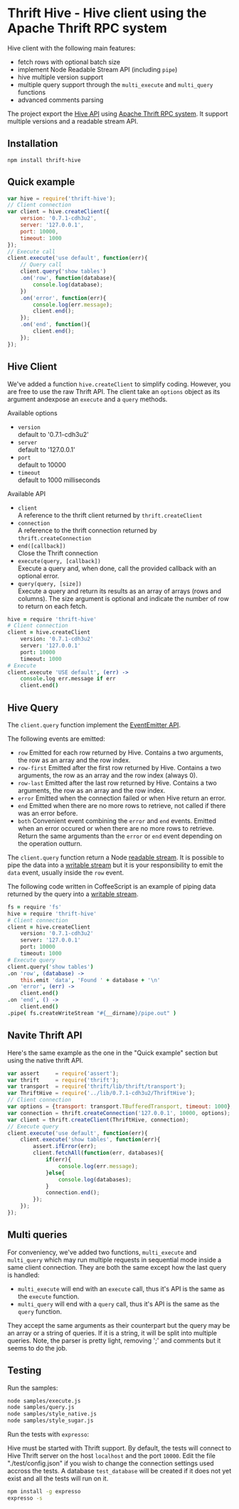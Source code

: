 # Thrift Hive - Hive client using the Apache Thrift RPC system

Hive client with the following main features:
- fetch rows with optional batch size
- implement Node Readable Stream API (including `pipe`)
- hive multiple version support
- multiple query support through the `multi_execute` and `multi_query` functions
- advanced comments parsing

The project export the [Hive API][1] using [Apache Thrift RPC system][2]. It 
support multiple versions and a readable stream API.

## Installation

```
npm install thrift-hive
```

## Quick example

```javascript
var hive = require('thrift-hive');
// Client connection
var client = hive.createClient({
    version: '0.7.1-cdh3u2',
    server: '127.0.0.1',
    port: 10000,
    timeout: 1000
});
// Execute call
client.execute('use default', function(err){
    // Query call
    client.query('show tables')
    .on('row', function(database){
        console.log(database);
    })
    .on('error', function(err){
        console.log(err.message);
        client.end();
    });
    .on('end', function(){
        client.end();
    });
});
```

## Hive Client

We've added a function `hive.createClient` to simplify coding. However, you 
are free to use the raw Thrift API. The client take an `options` object as its 
argument andexpose an `execute` and a `query` methods.

Available options

-   `version`   
    default to '0.7.1-cdh3u2'
-   `server`   
    default to '127.0.0.1'
-   `port`   
    default to 10000
-   `timeout`   
    default to 1000 milliseconds

Available API

-   `client`   
    A reference to the thrift client returned by `thrift.createClient`
-   `connection`   
    A reference to the thrift connection returned by `thrift.createConnection`
-   `end([callback])`   
    Close the Thrift connection
-   `execute(query, [callback])`   
    Execute a query and, when done, call the provided callback with an optional 
    error.
-   `query(query, [size])`   
    Execute a query and return its results as an array of arrays (rows and 
    columns). The size argument is optional and indicate the number of row to 
    return on each fetch.

```coffeescript
hive = require 'thrift-hive'
# Client connection
client = hive.createClient
    version: '0.7.1-cdh3u2'
    server: '127.0.0.1'
    port: 10000
    timeout: 1000
# Execute
client.execute 'USE default', (err) ->
    console.log err.message if err
    client.end()
```

## Hive Query

The `client.query` function implement the [EventEmitter API][3].

The following events are emitted:

-   `row`
    Emitted for each row returned by Hive. Contains a two arguments, the row
    as an array and the row index.
-   `row-first`
    Emitted after the first row returned by Hive. Contains a two arguments, 
    the row as an array and the row index (always 0).
-   `row-last`
    Emitted after the last row returned by Hive. Contains a two arguments, 
    the row as an array and the row index.
-   `error`
    Emitted when the connection failed or when Hive return an error.
-   `end`
    Emitted when there are no more rows to retrieve, not called if there was
    an error before.
-   `both`
    Convenient event combining the `error` and `end` events. Emitted when an
    error occured or when there are no more rows to retrieve. Return the same 
    arguments than the `error` or `end` event depending on the operation 
    outturn.

The `client.query` function return a Node [readable stream][4]. It is possible to 
pipe the data into a [writable stream][5] but it is your responsibility to emit
the `data` event, usually inside the `row` event.

The following code written in CoffeeScript is an example of piping data returned by the query into a [writable stream][5].

```coffeescript
fs = require 'fs'
hive = require 'thrift-hive'
# Client connection
client = hive.createClient
    version: '0.7.1-cdh3u2'
    server: '127.0.0.1'
    port: 10000
    timeout: 1000
# Execute query
client.query('show tables')
.on 'row', (database) ->
    this.emit 'data', 'Found ' + database + '\n'
.on 'error', (err) ->
    client.end()
.on 'end', () ->
    client.end()
.pipe( fs.createWriteStream "#{__dirname}/pipe.out" )
```

## Navite Thrift API

Here's the same example as the one in the "Quick example" section but using the 
native thrift API.

```javascript
var assert     = require('assert');
var thrift     = require('thrift');
var transport  = require('thrift/lib/thrift/transport');
var ThriftHive = require('../lib/0.7.1-cdh3u2/ThriftHive');
// Client connection
var options = {transport: transport.TBufferedTransport, timeout: 1000};
var connection = thrift.createConnection('127.0.0.1', 10000, options);
var client = thrift.createClient(ThriftHive, connection);
// Execute query
client.execute('use default', function(err){
    client.execute('show tables', function(err){
        assert.ifError(err);
        client.fetchAll(function(err, databases){
            if(err){
                console.log(err.message);
            }else{
                console.log(databases);
            }
            connection.end();
        });
    });
});
```

## Multi queries

For conveniency, we've added two functions, `multi_execute` and `multi_query` which
may run multiple requests in sequential mode inside a same client connection. They 
are both the same except how the last query is handled:

-   `multi_execute` will end with an `execute` call, thus it's API is the same 
    as the `execute` function.
-   `multi_query` will end with a `query` call, thus it's API is the same 
    as the `query` function.

They accept the same arguments as their counterpart but the query may be an 
array or a string of queries. If it is a string, it will be split into multiple 
queries. Note, the parser is pretty light, removing ';' and comments but it 
seems to do the job.

## Testing

Run the samples:

```bash
node samples/execute.js
node samples/query.js
node samples/style_native.js
node samples/style_sugar.js
```

Run the tests with `expresso`:

Hive must be started with Thrift support. By default, the tests will connect to
Hive Thrift server on the host `localhost` and the port `10000`. Edit the file
"./test/config.json" if you wish to change the connection settings used accross
the tests. A database `test_database` will be created if it does not yet exist
and all the tests will run on it.

```bash
npm install -g expresso
expresso -s
```

[1]: http://hive.apache.org  "Apache Hive"
[2]: http://thrift.apache.org  "Apache Thrift"
[3]: http://nodejs.org/docs/v0.6.2/api/events.html#events.EventEmitter  "EventEmitter API"
[4]: http://nodejs.org/docs/v0.6.2/api/streams.html#readable_Stream  "Readable Stream API"
[5]: http://nodejs.org/docs/v0.6.2/api/streams.html#writable_Stream  "Writable Stream API"
